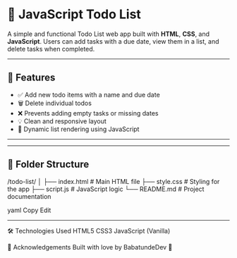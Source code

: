 # 📝 JavaScript Todo List

A simple and functional Todo List web app built with **HTML**, **CSS**, and **JavaScript**. Users can add tasks with a due date, view them in a list, and delete tasks when completed.

---

## 🚀 Features

- ✅ Add new todo items with a name and due date
- 🗑️ Delete individual todos
- ❌ Prevents adding empty tasks or missing dates
- 💡 Clean and responsive layout
- 🔄 Dynamic list rendering using JavaScript

---

---

## 📂 Folder Structure

/todo-list/
│
├── index.html # Main HTML file
├── style.css # Styling for the app
├── script.js # JavaScript logic
└── README.md # Project documentation

yaml
Copy
Edit

---

🛠️ Technologies Used
HTML5
CSS3
JavaScript (Vanilla)

🙌 Acknowledgements
Built with love by BabatundeDev 💙

